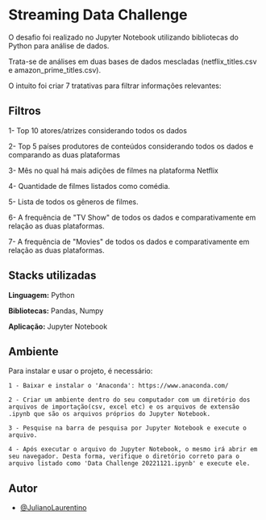 
# Streaming Data Challenge

O desafio foi realizado no Jupyter Notebook utilizando bibliotecas do Python para análise de dados.

Trata-se de análises em duas bases de dados mescladas (netflix_titles.csv e amazon_prime_titles.csv).

O intuito foi criar 7 tratativas para filtrar informações relevantes:






## Filtros

1- Top 10 atores/atrizes considerando todos os dados

2- Top 5 países produtores de conteúdos considerando todos os dados e comparando as duas plataformas

3- Mês no qual há mais adições de filmes na plataforma Netflix

4- Quantidade de filmes listados como comédia.

5- Lista de todos os gêneros de filmes.

6- A frequência de "TV Show" de todos os dados e comparativamente em relação as duas plataformas.

7- A frequência de "Movies" de todos os dados e comparativamente em relação as duas plataformas.


## Stacks utilizadas

**Linguagem:** Python

**Bibliotecas:** Pandas, Numpy

**Aplicação:** Jupyter Notebook



## Ambiente

Para instalar e usar o projeto, é necessário:

`1 - Baixar e instalar o 'Anaconda': https://www.anaconda.com/ `

`2 - Criar um ambiente dentro do seu computador com um diretório dos arquivos de importação(csv, excel etc) e os arquivos de extensão .ipynb que são os arquivos próprios do Jupyter Notebook.`

`3 - Pesquise na barra de pesquisa por Jupyter Notebook e execute o arquivo.`

`4 - Após executar o arquivo do Jupyter Notebook, o mesmo irá abrir em seu navegador. Desta forma, verifique o diretório correto para o arquivo listado como 'Data Challenge 20221121.ipynb' e execute ele.`






## Autor

- [@JulianoLaurentino](https://www.linkedin.com/in/julianolaurentinodasilva/)

